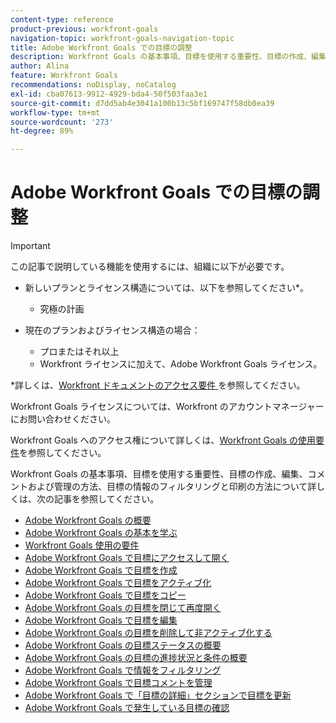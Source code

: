 ```yaml
---
content-type: reference
product-previous: workfront-goals
navigation-topic: workfront-goals-navigation-topic
title: Adobe Workfront Goals での目標の調整
description: Workfront Goals の基本事項、目標を使用する重要性、目標の作成、編集、コメントおよび管理の方法、目標の情報のフィルタリングと印刷の方法について詳しくは、次の記事を参照してください。
author: Alina
feature: Workfront Goals
recommendations: noDisplay, noCatalog
exl-id: cba07613-9912-4929-bda4-50f503faa3e1
source-git-commit: d7dd5ab4e3041a100b13c5bf169747f58db0ea39
workflow-type: tm+mt
source-wordcount: '273'
ht-degree: 89%

---
```


# Adobe Workfront Goals での目標の調整

>[!IMPORTANT]
>
>この記事で説明している機能を使用するには、組織に以下が必要です。
>
>* 新しいプランとライセンス構造については、以下を参照してください*。
>
>   * 究極の計画
>    
>* 現在のプランおよびライセンス構造の場合：
>
>   * プロまたはそれ以上
>   * Workfront ライセンスに加えて、Adobe Workfront Goals ライセンス。
>
>*詳しくは、[Workfront ドキュメントのアクセス要件 ](/help/quicksilver/administration-and-setup/add-users/access-levels-and-object-permissions/access-level-requirements-in-documentation.md) を参照してください。
>

Workfront Goals ライセンスについては、Workfront のアカウントマネージャーにお問い合わせください。

Workfront Goals へのアクセス権について詳しくは、[Workfront Goals の使用要件](/help/quicksilver/workfront-goals/goal-management/access-needed-for-wf-goals.md)を参照してください。

Workfront Goals の基本事項、目標を使用する重要性、目標の作成、編集、コメントおよび管理の方法、目標の情報のフィルタリングと印刷の方法について詳しくは、次の記事を参照してください。

* [Adobe Workfront Goals の概要](../../workfront-goals/goal-management/wf-goals-overview.md)
* [Adobe Workfront Goals の基本を学ぶ](../../workfront-goals/goal-management/getting-started-with-wf-goals.md)
* [Workfront Goals 使用の要件](../../workfront-goals/goal-management/access-needed-for-wf-goals.md)
* [Adobe Workfront Goals で目標にアクセスして開く](../../workfront-goals/goal-management/access-goals-in-wf-goals.md)
* [Adobe Workfront Goals で目標を作成](../../workfront-goals/goal-management/create-goals.md)
* [Adobe Workfront Goals で目標をアクティブ化](../../workfront-goals/goal-management/activate-goals.md)
* [Adobe Workfront Goals で目標をコピー](../../workfront-goals/goal-management/copy-goals.md)
* [Adobe Workfront Goals の目標を閉じて再度開く](../../workfront-goals/goal-management/close-and-reopen-goals.md)
* [Adobe Workfront Goals で目標を編集](../../workfront-goals/goal-management/edit-goals.md)
* [Adobe Workfront Goals の目標を削除して非アクティブ化する](../../workfront-goals/goal-management/delete-and-deactivate-goals.md)
* [Adobe Workfront Goals の目標ステータスの概要](../../workfront-goals/goal-management/goal-status-overview.md)
* [Adobe Workfront Goals の目標の進捗状況と条件の概要](../../workfront-goals/goal-management/calculate-goal-progress.md)
* [Adobe Workfront Goals で情報をフィルタリング](../../workfront-goals/goal-management/filter-information-wf-goals.md)
* [Adobe Workfront Goals で目標コメントを管理](../../workfront-goals/goal-management/manage-goal-comments.md)
* [Adobe Workfront Goals で「目標の詳細」セクションで目標を更新](../../workfront-goals/goal-management/update-goals-in-goal-details-panel.md)
* [Adobe Workfront Goals で発生している目標の確認](../../workfront-goals/goal-management/view-in-trouble-goals.md)
